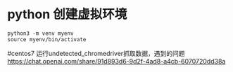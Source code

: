 # python 创建虚拟环境
```
python3 -m venv myenv
source myenv/bin/activate
```


#centos7 运行undetected_chromedriver抓取数据，遇到的问题
https://chat.openai.com/share/91d893d6-9d2f-4ad8-a4cb-6070720dd38a
